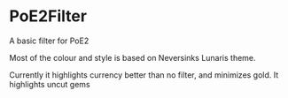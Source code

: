 # PoE2Filter
A basic filter for PoE2

Most of the colour and style is based on Neversinks Lunaris theme.

Currently it highlights currency better than no filter, and minimizes gold.
It highlights uncut gems

